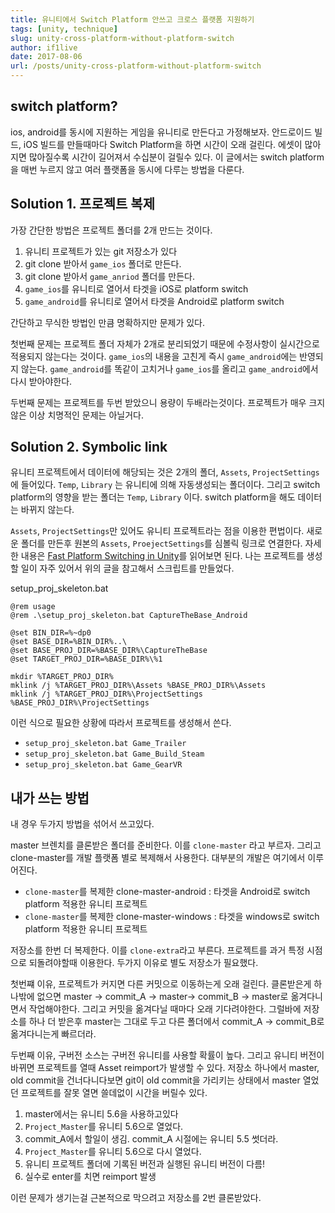 ```yaml
---
title: 유니티에서 Switch Platform 안쓰고 크로스 플랫폼 지원하기
tags: [unity, technique]
slug: unity-cross-platform-without-platform-switch
author: if1live
date: 2017-08-06
url: /posts/unity-cross-platform-without-platform-switch
---
```


## switch platform?

ios, android를 동시에 지원하는 게임을 유니티로 만든다고 가정해보자. 안드로이드 빌드, iOS 빌드를 만들때마다 Switch Platform을 하면 시간이 오래 걸린다. 에셋이 많아지면 많아질수록 시간이 길어져서 수십분이 걸릴수 있다. 이 글에서는 switch platform을 매번 누르지 않고 여러 플랫폼을 동시에 다루는 방법을 다룬다.

## Solution 1. 프로젝트 복제

가장 간단한 방법은 프로젝트 폴더를 2개 만드는 것이다.

1. 유니티 프로젝트가 있는 git 저장소가 있다
2. git clone 받아서 `game_ios` 폴더로 만든다.
3. git clone 받아서 `game_anriod` 폴더를 만든다.
4. `game_ios`를 유니티로 열어서 타겟을 iOS로 platform switch
5. `game_android`를 유니티로 열어서 타겟을 Android로 platform switch

간단하고 무식한 방법인 만큼 명확하지만 문제가 있다.

첫번째 문제는 프로젝트 폴더 자체가 2개로 분리되었기 때문에 수정사항이 실시간으로 적용되지 않는다는 것이다. `game_ios`의 내용을 고친게 즉시 `game_android`에는 반영되지 않는다. `game_android`를 똑같이 고치거나 `game_ios`를 올리고 `game_android`에서 다시 받아야한다.

두번째 문제는 프로젝트를 두번 받았으니 용량이 두배라는것이다. 프로젝트가 매우 크지 않은 이상 치명적인 문제는 아닐거다.

<!--adsense-->

## Solution 2. Symbolic link

유니티 프로젝트에서 데이터에 해당되는 것은 2개의 폴더, `Assets`, `ProjectSettings`에 들어있다. `Temp`, `Library` 는 유니티에 의해 자동생성되는 폴더이다. 그리고 switch platform의 영향을 받는 폴더는 `Temp`, `Library` 이다. switch platform을 해도 데이터는 바뀌지 않는다.

`Assets`, `ProjectSettings`만 있어도 유니티 프로젝트라는 점을 이용한 편법이다. 새로운 폴더를 만든후 원본의 `Assets`, `ProejectSettings`를 심볼릭 링크로 연결한다.
자세한 내용은 [Fast Platform Switching in Unity](http://www.cliffordroche.ca/fast-platform-switching-in-unity/)를 읽어보면 된다. 나는 프로젝트를 생성할 일이 자주 있어서 위의 글을 참고해서 스크립트를 만들었다. 

setup_proj_skeleton.bat

```batch
@rem usage
@rem .\setup_proj_skeleton.bat CaptureTheBase_Android

@set BIN_DIR=%~dp0
@set BASE_DIR=%BIN_DIR%..\
@set BASE_PROJ_DIR=%BASE_DIR%\CaptureTheBase
@set TARGET_PROJ_DIR=%BASE_DIR%\%1

mkdir %TARGET_PROJ_DIR%
mklink /j %TARGET_PROJ_DIR%\Assets %BASE_PROJ_DIR%\Assets
mklink /j %TARGET_PROJ_DIR%\ProjectSettings %BASE_PROJ_DIR%\ProjectSettings
```

이런 식으로 필요한 상황에 따라서 프로젝트를 생성해서 쓴다.

* `setup_proj_skeleton.bat Game_Trailer`
* `setup_proj_skeleton.bat Game_Build_Steam`
* `setup_proj_skeleton.bat Game_GearVR`

## 내가 쓰는 방법

내 경우 두가지 방법을 섞어서 쓰고있다.

master 브렌치를 클론받은 폴더를 준비한다. 이를 `clone-master` 라고 부르자. 그리고 clone-master를 개발 플랫폼 별로 복제해서 사용한다. 대부분의 개발은 여기에서 이루어진다.

* `clone-master`를 복제한 clone-master-android : 타겟을 Android로 switch platform 적용한 유니티 프로젝트
* `clone-master`를 복제한 clone-master-windows : 타겟을 windows로 switch platform 적용한 유니티 프로젝트

저장소를 한번 더 복제한다. 이를 `clone-extra`라고 부른다. 프로젝트를 과거 특정 시점으로 되돌려야할때 이용한다. 두가지 이유로 별도 저장소가 필요했다.

첫번쨰 이유, 프로젝트가 커지면 다른 커밋으로 이동하는게 오래 걸린다. 클론받은게 하나밖에 없으면 master -> commit_A -> master-> commit_B -> master로 옮겨다니면서 작업해야한다. 그리고 커밋을 옮겨다닐 때마다 오래 기다려야한다. 그럴바에 저장소를 하나 더 받은후 master는 그대로 두고 다른 폴더에서 commit_A -> commit_B로 옮겨다니는게 빠르더라.

두번째 이유, 구버전 소스는 구버전 유니티를 사용할 확률이 높다. 그리고 유니티 버전이 바뀌면 프로젝트를 열때 Asset reimport가 발생할 수 있다. 저장소 하나에서 master, old commit을 건너다니다보면 git이 old commit을 가리키는 상태에서 master 열었던 프로젝트를 잘못 열면 쓸데없이 시간을 버릴수 있다.

1. master에서는 유니티 5.6을 사용하고있다
2. `Project_Master`를 유니티 5.6으로 열었다.
3. commit_A에서 할일이 생김. commit_A 시절에는 유니티 5.5 썻더라.
4. `Project_Master`를 유니티 5.6으로 다시 열었다.
5. 유니티 프로젝트 폴더에 기록된 버전과 실행된 유니티 버전이 다름!
5. 실수로 enter를 치면 reimport 발생 

이런 문제가 생기는걸 근본적으로 막으려고 저장소를 2번 클론받았다.

